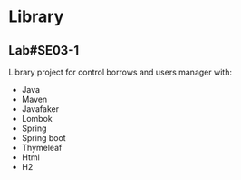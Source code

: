 # Library

## Lab#SE03-1 

Library project for control borrows and users manager with:

- Java
- Maven
- Javafaker
- Lombok
- Spring
- Spring boot
- Thymeleaf
- Html
- H2
